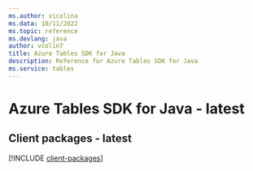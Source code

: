 ```yaml
---
ms.author: vicolina
ms.data: 10/11/2022
ms.topic: reference
ms.devlang: java
author: vcolin7
title: Azure Tables SDK for Java
description: Reference for Azure Tables SDK for Java
ms.service: tables
---
```

# Azure Tables SDK for Java - latest

## Client packages - latest
[!INCLUDE [client-packages](tables-client-index.md)]
